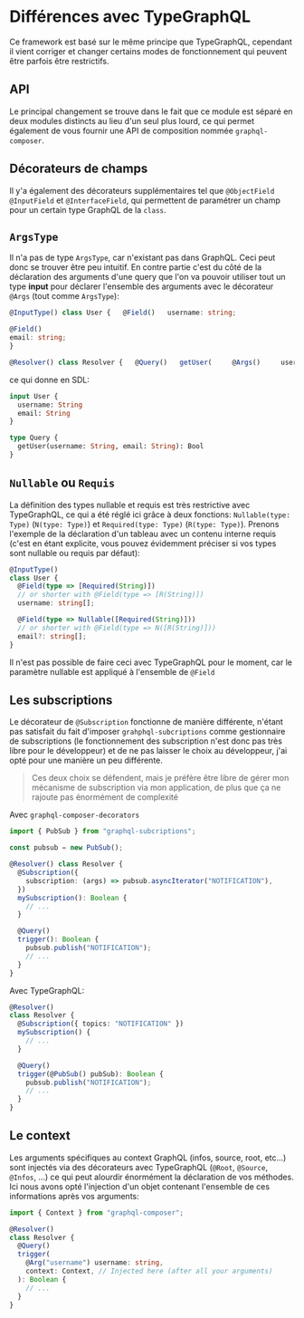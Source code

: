 # Différences avec TypeGraphQL
Ce framework est basé sur le même principe que TypeGraphQL, cependant il vient corriger et changer certains modes de fonctionnement qui peuvent être parfois être restrictifs.

## API
Le principal changement se trouve dans le fait que ce module est séparé en deux modules distincts au lieu d'un seul plus lourd, ce qui permet également de vous fournir une API de composition nommée `graphql-composer`.  

## Décorateurs de champs
Il y'a également des décorateurs supplémentaires tel que `@ObjectField` `@InputField` et `@InterfaceField`, qui permettent de paramétrer un champ pour un certain type GraphQL de la `class`.  

## `ArgsType`
Il n'a pas de type `ArgsType`, car n'existant pas dans GraphQL. Ceci peut donc se trouver être peu intuitif. En contre partie c'est du côté de la déclaration des arguments d'une query que l'on va pouvoir utiliser tout un type **input** pour déclarer l'ensemble des arguments avec le décorateur `@Args` (tout comme `ArgsType`):
```ts
@InputType() class User {   @Field()   username: string;

@Field()
email: string;
}

@Resolver() class Resolver {   @Query()   getUser(     @Args()     user: User   ): Boolean {   } }
```

ce qui donne en SDL:
```graphql
input User {
  username: String
  email: String
}

type Query {
  getUser(username: String, email: String): Bool
}
```

## `Nullable` ou `Requis`
La définition des types nullable et requis est très restrictive avec TypeGraphQL, ce qui a été réglé ici grâce à deux fonctions: `Nullable(type: Type)` (`N(type: Type)`) et `Required(type: Type)` (`R(type: Type)`).
Prenons l'exemple de la déclaration d'un tableau avec un contenu interne requis (c'est en étant explicite, vous pouvez évidemment préciser si vos types sont nullable ou requis par défaut):
```ts
@InputType()
class User {
  @Field(type => [Required(String)])
  // or shorter with @Field(type => [R(String)])
  username: string[];

  @Field(type => Nullable([Required(String)]))
  // or shorter with @Field(type => N([R(String)]))
  email?: string[];
}
```
Il n'est pas possible de faire ceci avec TypeGraphQL pour le moment, car le paramètre nullable est appliqué à l'ensemble de `@Field`

## Les subscriptions
Le décorateur de `@Subscription` fonctionne de manière différente, n'étant pas satisfait du fait d'imposer `grahphql-subcriptions` comme gestionnaire de subscriptions (le fonctionnement des subscription n'est donc pas très libre pour le développeur) et de ne pas laisser le choix au développeur, j'ai opté pour une manière un peu différente.
>Ces deux choix se défendent, mais je préfère être libre de gérer mon mécanisme de subscription via mon application, de plus que ça ne rajoute pas énormément de complexité

Avec `graphql-composer-decorators`
```ts
import { PubSub } from "graphql-subcriptions";

const pubsub = new PubSub();

@Resolver() class Resolver {
  @Subscription({
    subscription: (args) => pubsub.asyncIterator("NOTIFICATION"),
  })
  mySubscription(): Boolean {
    // ...
  }

  @Query()
  trigger(): Boolean {
    pubsub.publish("NOTIFICATION");
    // ...
  }
}
```

Avec TypeGraphQL:
```ts
@Resolver()
class Resolver {
  @Subscription({ topics: "NOTIFICATION" })
  mySubscription() {
    // ...
  }

  @Query()
  trigger(@PubSub() pubSub): Boolean {
    pubsub.publish("NOTIFICATION");
    // ...
  }
}
```

## Le context
Les arguments spécifiques au context GraphQL (infos, source, root, etc...) sont injectés via des décorateurs avec TypeGraphQL (`@Root`, `@Source`, `@Infos`, ...) ce qui peut alourdir énormément la déclaration de vos méthodes. Ici nous avons opté l'injection d'un objet contenant l'ensemble de ces informations après vos arguments:
```ts
import { Context } from "graphql-composer";

@Resolver()
class Resolver {
  @Query()
  trigger(
    @Arg("username") username: string,
    context: Context, // Injected here (after all your arguments)   
  ): Boolean {
    // ...
  }
}
```